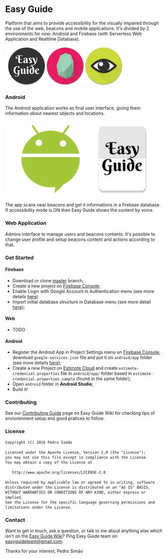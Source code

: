 # Easy Guide
Platform that aims to provide accessibility for the visually impaired through the use of the web, beacons and mobile applications. It's divided by 2 environments for now: Android and Firebase (with Serverless Web Application and Realtime Database).

![Icons Easy Guide](assets/icons_easyguide.png)

### Android
The Android application works as final user interface, giving them information about nearest objects and locations.

![Android and App Icon](assets/android_logoapp.png)

The app scans near beacons and get it informations in a firebase database. If accessibility mode is ON then Easy Guide shows the content by voice.

### Web Application
Admins interface to manage users and beacons contents.
It's possible to change user profile and setup beacons content and actions according to that.

### Get Started

#### Firebase
 - Download or clone [master](https://github.com/pedroartsimao/easyguide/tree/master) branch;
 - Create a new project on [Firebase Console](https://console.firebase.google.com/);
 - Enable Login with Google Account in Authentication menu (see more details [here](https://firebase.google.com/docs/auth/))
 - Import initial database structure in Database menu (see more detail [here](https://firebase.google.com/docs/database/));

#### Web
- TODO

#### Android
 - Register the Android App in Project Settings menu on [Firebase Console](https://console.firebase.google.com/), download `google-services.json` file and put it on `android/app` folder (see more details [here](https://firebase.google.com/docs/android/setup));
 - Create a new Project on [Estimote Cloud](https://cloud.estimote.com/#/apps) and create `estimote-credencial.properties` file in `android/app/` folder based in `estimote-credencial.properties.sample` (found in the same folder);
 - Open `android` folder in **Android Studio**;
 - Build it!

### Contributing
See our [Contributing Guide](https://github.com/pedroartsimao/easyguide/wiki/1.-Guide:-Contributing) page on Easy Guide Wiki for checking tips of enviorenment setup and good pratices to follow.

### License
```
Copyright (C) 2016 Pedro Simão

Licensed under the Apache License, Version 2.0 (the "License");
you may not use this file except in compliance with the License.
You may obtain a copy of the License at

   http://www.apache.org/licenses/LICENSE-2.0

Unless required by applicable law or agreed to in writing, software
distributed under the License is distributed on an "AS IS" BASIS,
WITHOUT WARRANTIES OR CONDITIONS OF ANY KIND, either express or implied.
See the License for the specific language governing permissions and
limitations under the License.
```

### Contact
Want to get in touch, ask a question, or talk to me about anything else which isn't on the [Easy Guide Wiki](https://github.com/pedroartsimao/easyguide/wiki)? Ping Easy Guide team on <easyguideteam@gmail.com>.

Thanks for your interest, Pedro Simão
